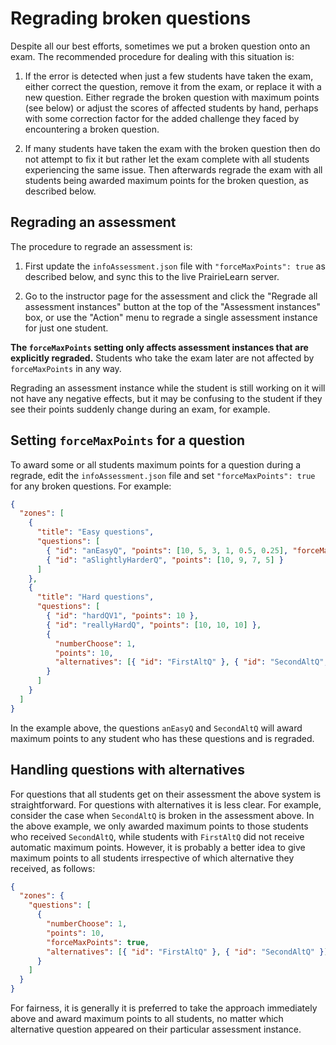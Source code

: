 # Regrading broken questions

Despite all our best efforts, sometimes we put a broken question onto an exam. The recommended procedure for dealing with this situation is:

1. If the error is detected when just a few students have taken the exam, either correct the question, remove it from the exam, or replace it with a new question. Either regrade the broken question with maximum points (see below) or adjust the scores of affected students by hand, perhaps with some correction factor for the added challenge they faced by encountering a broken question.

2. If many students have taken the exam with the broken question then do not attempt to fix it but rather let the exam complete with all students experiencing the same issue. Then afterwards regrade the exam with all students being awarded maximum points for the broken question, as described below.

## Regrading an assessment

The procedure to regrade an assessment is:

1. First update the `infoAssessment.json` file with `"forceMaxPoints": true` as described below, and sync this to the live PrairieLearn server.

1. Go to the instructor page for the assessment and click the "Regrade all assessment instances" button at the top of the "Assessment instances" box, or use the "Action" menu to regrade a single assessment instance for just one student.

**The `forceMaxPoints` setting only affects assessment instances that are explicitly regraded.** Students who take the exam later are not affected by `forceMaxPoints` in any way.

Regrading an assessment instance while the student is still working on it will not have any negative effects, but it may be confusing to the student if they see their points suddenly change during an exam, for example.

## Setting `forceMaxPoints` for a question

To award some or all students maximum points for a question during a regrade, edit the `infoAssessment.json` file and set `"forceMaxPoints": true` for any broken questions. For example:

```json title="infoAssessment.json" hl_lines="6 18"
{
  "zones": [
    {
      "title": "Easy questions",
      "questions": [
        { "id": "anEasyQ", "points": [10, 5, 3, 1, 0.5, 0.25], "forceMaxPoints": true },
        { "id": "aSlightlyHarderQ", "points": [10, 9, 7, 5] }
      ]
    },
    {
      "title": "Hard questions",
      "questions": [
        { "id": "hardQV1", "points": 10 },
        { "id": "reallyHardQ", "points": [10, 10, 10] },
        {
          "numberChoose": 1,
          "points": 10,
          "alternatives": [{ "id": "FirstAltQ" }, { "id": "SecondAltQ", "forceMaxPoints": true }]
        }
      ]
    }
  ]
}
```

In the example above, the questions `anEasyQ` and `SecondAltQ` will award maximum points to any student who has these questions and is regraded.

## Handling questions with alternatives

For questions that all students get on their assessment the above system is straightforward. For questions with alternatives it is less clear. For example, consider the case when `SecondAltQ` is broken in the assessment above. In the above example, we only awarded maximum points to those students who received `SecondAltQ`, while students with `FirstAltQ` did not receive automatic maximum points. However, it is probably a better idea to give maximum points to all students irrespective of which alternative they received, as follows:

```json title="infoAssessment.json" hl_lines="8"
{
  "zones": {
    "questions": [
      {
        "numberChoose": 1,
        "points": 10,
        "forceMaxPoints": true,
        "alternatives": [{ "id": "FirstAltQ" }, { "id": "SecondAltQ" }]
      }
    ]
  }
}
```

For fairness, it is generally it is preferred to take the approach immediately above and award maximum points to all students, no matter which alternative question appeared on their particular assessment instance.
